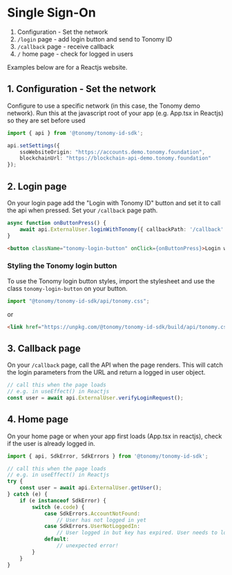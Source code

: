 # Single Sign-On

1. Configuration - Set the network
2. `/login` page - add login button and send to Tonomy ID
3. `/callback` page - receive callback
4. `/` home page - check for logged in users

Examples below are for a Reactjs website.

## 1. Configuration - Set the network

Configure to use a specific network (in this case, the Tonomy demo network). Run this at the javascript root of your app (e.g. App.tsx in Reactjs) so they are set before used

```typescript
import { api } from '@tonomy/tonomy-id-sdk';

api.setSettings({
    ssoWebsiteOrigin: "https://accounts.demo.tonomy.foundation",
    blockchainUrl: "https://blockchain-api-demo.tonomy.foundation"
});
```

## 2. Login page

On your login page add the "Login with Tonomy ID" button and set it to call the api when pressed. Set your `/callback` page path.

```typescript
async function onButtonPress() {
    await api.ExternalUser.loginWithTonomy({ callbackPath: '/callback' });
}
```

```html
<button className="tonomy-login-button" onClick={onButtonPress}>Login with Tonomy ID</button>
```

### Styling the Tonomy login button

To use the Tonomy login button styles, import the stylesheet and use the class `tonomy-login-button` on your button.

```typescript
import "@tonomy/tonomy-id-sdk/api/tonomy.css";
```

or

```html
<link href="https://unpkg.com/@tonomy/tonomy-id-sdk/build/api/tonomy.css" />
```

## 3. Callback page

On your `/callback` page, call the API when the page renders. This will catch the login parameters from the URL and return a logged in user object.

```typescript
// call this when the page loads
// e.g. in useEffect() in Reactjs
const user = await api.ExternalUser.verifyLoginRequest();
```

## 4. Home page

On your home page or when your app first loads (App.tsx in reactjs), check if the user is already logged in.

```typescript
import { api, SdkError, SdkErrors } from '@tonomy/tonomy-id-sdk';

// call this when the page loads
// e.g. in useEffect() in Reactjs
try {
    const user = await api.ExternalUser.getUser();
} catch (e) {
    if (e instanceof SdkError) {
        switch (e.code) {
            case SdkErrors.AccountNotFound:
                // User has not logged in yet
            case SdkErrors.UserNotLoggedIn:
                // User logged in but key has expired. User needs to login again
            default:
                // unexpected error!
        }
    }
}
```
